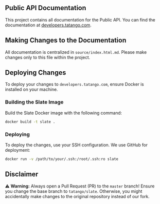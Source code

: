 ## Public API Documentation

This project contains all documentation for the Public API. You can find the documentation at [developers.tatango.com](https://developers.tatango.com).

## Making Changes to the Documentation

All documentation is centralized in `source/index.html.md`. Please make changes only to this file within the project.

## Deploying Changes

To deploy your changes to `developers.tatango.com`, ensure Docker is installed on your machine.

### Building the Slate Image

Build the Slate Docker image with the following command:

```bash
docker build -t slate .
```

### Deploying

To deploy the changes, use your SSH configuration. We use GitHub for deployment:

```bash
docker run -v /path/to/your/.ssh:/root/.ssh:ro slate
```

## Disclaimer

⚠️ **Warning:** Always open a Pull Request (PR) to the `master` branch! Ensure you change the base branch to `tatango/slate`. Otherwise, you might accidentally make changes to the original repository instead of our fork.
